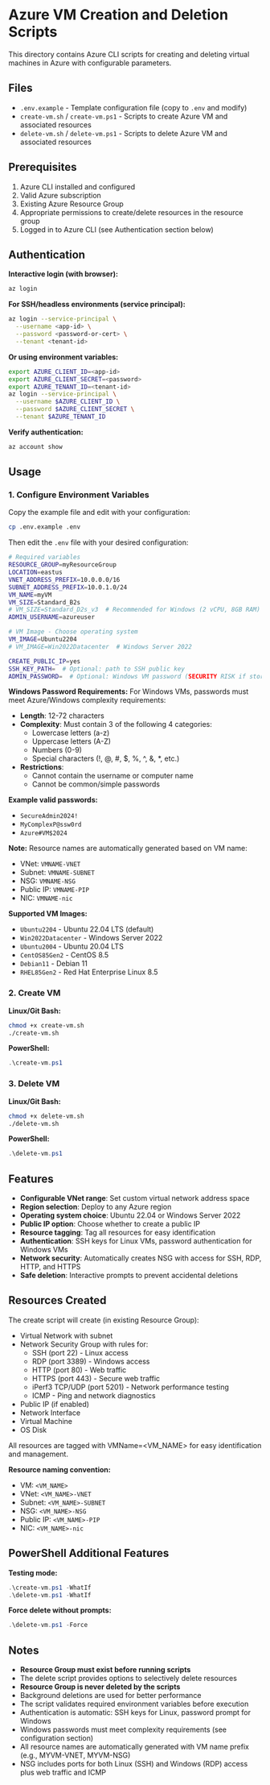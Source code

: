 # Azure VM Creation and Deletion Scripts

This directory contains Azure CLI scripts for creating and deleting virtual machines in Azure with configurable parameters.

## Files

- `.env.example` - Template configuration file (copy to `.env` and modify)
- `create-vm.sh` / `create-vm.ps1` - Scripts to create Azure VM and associated resources
- `delete-vm.sh` / `delete-vm.ps1` - Scripts to delete Azure VM and associated resources

## Prerequisites

1. Azure CLI installed and configured
2. Valid Azure subscription
3. Existing Azure Resource Group
4. Appropriate permissions to create/delete resources in the resource group
5. Logged in to Azure CLI (see Authentication section below)

## Authentication

**Interactive login (with browser):**
```bash
az login
```

**For SSH/headless environments (service principal):**
```bash
az login --service-principal \
  --username <app-id> \
  --password <password-or-cert> \
  --tenant <tenant-id>
```

**Or using environment variables:**
```bash
export AZURE_CLIENT_ID=<app-id>
export AZURE_CLIENT_SECRET=<password>
export AZURE_TENANT_ID=<tenant-id>
az login --service-principal \
  --username $AZURE_CLIENT_ID \
  --password $AZURE_CLIENT_SECRET \
  --tenant $AZURE_TENANT_ID
```

**Verify authentication:**
```bash
az account show
```

## Usage

### 1. Configure Environment Variables

Copy the example file and edit with your configuration:

```bash
cp .env.example .env
```

Then edit the `.env` file with your desired configuration:

```bash
# Required variables
RESOURCE_GROUP=myResourceGroup
LOCATION=eastus
VNET_ADDRESS_PREFIX=10.0.0.0/16
SUBNET_ADDRESS_PREFIX=10.0.1.0/24
VM_NAME=myVM
VM_SIZE=Standard_B2s
# VM_SIZE=Standard_D2s_v3  # Recommended for Windows (2 vCPU, 8GB RAM)
ADMIN_USERNAME=azureuser

# VM Image - Choose operating system
VM_IMAGE=Ubuntu2204
# VM_IMAGE=Win2022Datacenter  # Windows Server 2022

CREATE_PUBLIC_IP=yes
SSH_KEY_PATH=  # Optional: path to SSH public key
ADMIN_PASSWORD=  # Optional: Windows VM password (SECURITY RISK if stored)
```

**Windows Password Requirements:**
For Windows VMs, passwords must meet Azure/Windows complexity requirements:
- **Length**: 12-72 characters
- **Complexity**: Must contain 3 of the following 4 categories:
  - Lowercase letters (a-z)
  - Uppercase letters (A-Z)
  - Numbers (0-9)
  - Special characters (!, @, #, $, %, ^, &, *, etc.)
- **Restrictions**: 
  - Cannot contain the username or computer name
  - Cannot be common/simple passwords

**Example valid passwords:**
- `SecureAdmin2024!`
- `MyComplexP@ssw0rd`
- `Azure#VM$2024`

**Note:** Resource names are automatically generated based on VM name:
- VNet: `VMNAME-VNET`
- Subnet: `VMNAME-SUBNET`
- NSG: `VMNAME-NSG`
- Public IP: `VMNAME-PIP`
- NIC: `VMNAME-nic`

**Supported VM Images:**
- `Ubuntu2204` - Ubuntu 22.04 LTS (default)
- `Win2022Datacenter` - Windows Server 2022
- `Ubuntu2004` - Ubuntu 20.04 LTS
- `CentOS85Gen2` - CentOS 8.5
- `Debian11` - Debian 11
- `RHEL85Gen2` - Red Hat Enterprise Linux 8.5

### 2. Create VM

**Linux/Git Bash:**
```bash
chmod +x create-vm.sh
./create-vm.sh
```

**PowerShell:**
```powershell
.\create-vm.ps1
```

### 3. Delete VM

**Linux/Git Bash:**
```bash
chmod +x delete-vm.sh
./delete-vm.sh
```

**PowerShell:**
```powershell
.\delete-vm.ps1
```

## Features

- **Configurable VNet range**: Set custom virtual network address space
- **Region selection**: Deploy to any Azure region
- **Operating system choice**: Ubuntu 22.04 or Windows Server 2022
- **Public IP option**: Choose whether to create a public IP
- **Resource tagging**: Tag all resources for easy identification
- **Authentication**: SSH keys for Linux VMs, password authentication for Windows VMs
- **Network security**: Automatically creates NSG with access for SSH, RDP, HTTP, and HTTPS
- **Safe deletion**: Interactive prompts to prevent accidental deletions

## Resources Created

The create script will create (in existing Resource Group):
- Virtual Network with subnet
- Network Security Group with rules for:
  - SSH (port 22) - Linux access
  - RDP (port 3389) - Windows access
  - HTTP (port 80) - Web traffic
  - HTTPS (port 443) - Secure web traffic
  - iPerf3 TCP/UDP (port 5201) - Network performance testing
  - ICMP - Ping and network diagnostics
- Public IP (if enabled)
- Network Interface
- Virtual Machine
- OS Disk

All resources are tagged with VMName=<VM_NAME> for easy identification and management.

**Resource naming convention:**
- VM: `<VM_NAME>`
- VNet: `<VM_NAME>-VNET`
- Subnet: `<VM_NAME>-SUBNET`
- NSG: `<VM_NAME>-NSG`
- Public IP: `<VM_NAME>-PIP`
- NIC: `<VM_NAME>-nic`

## PowerShell Additional Features

**Testing mode:**
```powershell
.\create-vm.ps1 -WhatIf
.\delete-vm.ps1 -WhatIf
```

**Force delete without prompts:**
```powershell
.\delete-vm.ps1 -Force
```

## Notes

- **Resource Group must exist before running scripts**
- The delete script provides options to selectively delete resources
- **Resource Group is never deleted by the scripts**
- Background deletions are used for better performance
- The script validates required environment variables before execution
- Authentication is automatic: SSH keys for Linux, password prompt for Windows
- Windows passwords must meet complexity requirements (see configuration section)
- All resource names are automatically generated with VM name prefix (e.g., MYVM-VNET, MYVM-NSG)
- NSG includes ports for both Linux (SSH) and Windows (RDP) access plus web traffic and ICMP